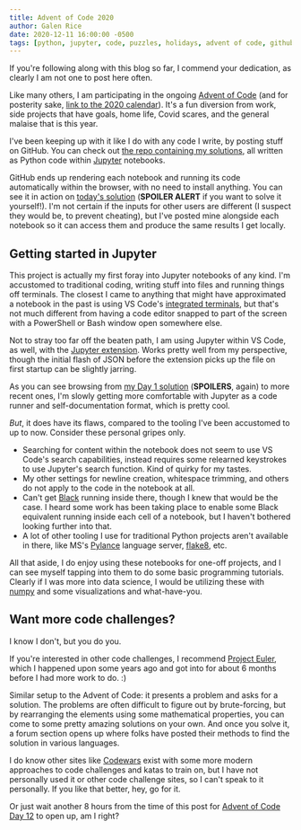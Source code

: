 ```yaml
---
title: Advent of Code 2020
author: Galen Rice
date: 2020-12-11 16:00:00 -0500
tags: [python, jupyter, code, puzzles, holidays, advent of code, github]
---
```


If you're following along with this blog so far, I commend your dedication, as clearly I am not one to post here often.

Like many others, I am participating in the ongoing [Advent of Code][advent_of_code_site] (and for posterity sake, [link to the 2020 calendar][advent_of_code_2020]). It's a fun diversion from work, side projects that have goals, home life, Covid scares, and the general malaise that is this year.

I've been keeping up with it like I do with any code I write, by posting stuff on GitHub. You can check out [the repo containing my solutions][my_advent_of_code_repo], all written as Python code within [Jupyter][jupyter_org] notebooks.

GitHub ends up rendering each notebook and running its code automatically within the browser, with no need to install anything. You can see it in action on [today's solution][my_day_11_solution] (**SPOILER ALERT** if you want to solve it yourself!). I'm not certain if the inputs for other users are different (I suspect they would be, to prevent cheating), but I've posted mine alongside each notebook so it can access them and produce the same results I get locally.

## Getting started in Jupyter

This project is actually my first foray into Jupyter notebooks of any kind. I'm accustomed to traditional coding, writing stuff into files and running things off terminals. The closest I came to anything that might have approximated a notebook in the past is using VS Code's [integrated terminals][vs_code_integrated_terminal], but that's not much different from having a code editor snapped to part of the screen with a PowerShell or Bash window open somewhere else.

Not to stray too far off the beaten path, I am using Jupyter within VS Code, as well, with the [Jupyter extension][jupyter_vscode_extension]. Works pretty well from my perspective, though the initial flash of JSON before the extension picks up the file on first startup can be slightly jarring.

As you can see browsing from [my Day 1 solution][my_day_01_solution] (**SPOILERS**, again) to more recent ones, I'm slowly getting more comfortable with Jupyter as a code runner and self-documentation format, which is pretty cool.

*But*, it does have its flaws, compared to the tooling I've been accustomed to up to now. Consider these personal gripes only.

- Searching for content within the notebook does not seem to use VS Code's search capabilities, instead requires some relearned keystrokes to use Jupyter's search function. Kind of quirky for my tastes.
- My other settings for newline creation, whitespace trimming, and others do not apply to the code in the notebook at all.
- Can't get [Black][black_docs] running inside there, though I knew that would be the case. I heard some work has been taking place to enable some Black equivalent running inside each cell of a notebook, but I haven't bothered looking further into that.
- A lot of other tooling I use for traditional Python projects aren't available in there, like MS's [Pylance][pylance_vscode_extension] language server, [flake8][flake8_docs], etc.

All that aside, I do enjoy using these notebooks for one-off projects, and I can see myself tapping into them to do some basic programming tutorials. Clearly if I was more into data science, I would be utilizing these with [numpy][numpy_docs] and some visualizations and what-have-you.

## Want more code challenges?

I know I don't, but you do you.

If you're interested in other code challenges, I recommend [Project Euler][project_euler], which I happened upon some years ago and got into for about 6 months before I had more work to do. :)

Similar setup to the Advent of Code: it presents a problem and asks for a solution. The problems are often difficult to figure out by brute-forcing, but by rearranging the elements using some mathematical properties, you can come to some pretty amazing solutions on your own. And once you solve it, a forum section opens up where folks have posted their methods to find the solution in various languages.

I do know other sites like [Codewars][codewars_link] exist with some more modern approaches to code challenges and katas to train on, but I have not personally used it or other code challenge sites, so I can't speak to it personally. If you like that better, hey, go for it.

Or just wait another 8 hours from the time of this post for [Advent of Code Day 12][advent_of_code_2020] to open up, am I right?

[advent_of_code_site]: https://adventofcode.com/
[advent_of_code_2020]: https://adventofcode.com/2020
[my_advent_of_code_repo]: https://github.com/GriceTurrble/advent-of-code-2020-answers
[jupyter_org]: https://jupyter.org/
[my_day_01_solution]: https://github.com/GriceTurrble/advent-of-code-2020-answers/blob/main/adventofcode2020/day01/main.ipynb
[my_day_11_solution]: https://github.com/GriceTurrble/advent-of-code-2020-answers/blob/main/adventofcode2020/day11/main.ipynb
[vs_code_integrated_terminal]: https://code.visualstudio.com/docs/editor/integrated-terminal
[jupyter_vscode_extension]: https://marketplace.visualstudio.com/items?itemName=ms-toolsai.jupyter
[pylance_vscode_extension]: https://marketplace.visualstudio.com/items?itemName=ms-python.vscode-pylance
[black_docs]: https://black.readthedocs.io/en/stable/
[flake8_docs]: https://flake8.pycqa.org/en/latest/
[numpy_docs]: https://numpy.org/
[project_euler]: https://projecteuler.net/
[codewars_link]: https://www.codewars.com/
